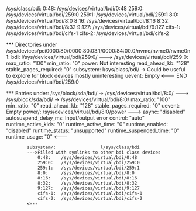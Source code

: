 /sys/class/bdi:
        0:48:	            /sys/devices/virtual/bdi/0:48
        259:0:	            /sys/devices/virtual/bdi/259:0
        259:1:	            /sys/devices/virtual/bdi/259:1
        8:0:	            /sys/devices/virtual/bdi/8:0
        8:16:	            /sys/devices/virtual/bdi/8:16
        8:32:	            /sys/devices/virtual/bdi/8:32
        9:127:	            /sys/devices/virtual/bdi/9:127
        cifs-1:	            /sys/devices/virtual/bdi/cifs-1
        cifs-2:	            /sys/devices/virtual/bdi/cifs-2

*** Directories under /sys/devices/pci0000:80/0000:80:03.1/0000:84:00.0/nvme/nvme0/nvme0n1:
    bdi:	           l/sys/devices/virtual/bdi/259:0/
        ---> /sys/devices/virtual/bdi/259:0:
            max_ratio:	            "100"
            min_ratio:              "0"
            power:	                Not interesting
            read_ahead_kb:	        "128"
            stable_pages_required:  "0"
            subsystem:             l/sys/class/bdi/ -> Could be useful to explore for block devices mostly uninteresting
            uevent:                 Empty
        <--- END /sys/devices/virtual/bdi/259:0

*** Entries under: /sys/block/sda/bdi/ -> /sys/devices/virtual/bdi/8:0/
        ---> /sys/block/sda/bdi/ -> /sys/devices/virtual/bdi/8:0/
            max_ratio:                  "100"
            min_ratio:                  "0"
            read_ahead_kb:	            "128"
            stable_pages_required:	    "0"
            uevent:	                    Empty
            power/:	                    /sys/devices/virtual/bdi/8:0/power
            --->
                async:                  "disabled"
                autosuspend_delay_ms:   Input/output error
                control:                "auto"
                runtime_active_kids:    "0"
                runtime_active_time:    "0"
                runtime_enabled:        "disabled"
                runtime_status:         "unsupported"
                runtime_suspended_time: "0"
                runtime_usage:          "0"
            <---

            subsystem/:	                l/sys/class/bdi
            --->Filled with symlinks to other bdi class devices
                0:48:	 /sys/devices/virtual/bdi/0:48
                259:0:	 /sys/devices/virtual/bdi/259:0
                259:1:	 /sys/devices/virtual/bdi/259:1
                8:0:	 /sys/devices/virtual/bdi/8:0
                8:16:	 /sys/devices/virtual/bdi/8:16
                8:32:	 /sys/devices/virtual/bdi/8:32
                9:127:	 /sys/devices/virtual/bdi/9:127
                cifs-1:	 /sys/devices/virtual/bdi/cifs-1
                cifs-2:	 /sys/devices/virtual/bdi/cifs-2
            <---
